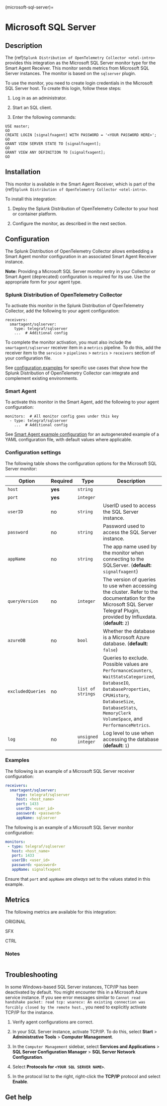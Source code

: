 (microsoft-sql-server)=

# Microsoft SQL Server

<meta name="description" content="Use this Splunk Observability Cloud integration for the Microsoft SQL / MSQL monitor. See benefits, install, configuration, and metrics">

## Description

The {ref}`Splunk Distribution of OpenTelemetry Collector <otel-intro>` provides this integration as the Microsoft SQL Server monitor type for the Smart Agent Receiver. This monitor sends metrics from Microsoft SQL Server instances. The monitor is based on the `sqlserver` plugin.

To use the monitor, you need to create login credentials in the Microsoft SQL Server host. To create this login, follow these steps:

1. Log in as an administrator.

2. Start an SQL client.

3. Enter the following commands:

```
USE master;
GO
CREATE LOGIN [signalfxagent] WITH PASSWORD = '<YOUR PASSWORD HERE>';
GO
GRANT VIEW SERVER STATE TO [signalfxagent];
GO
GRANT VIEW ANY DEFINITION TO [signalfxagent];
GO
```

## Installation

This monitor is available in the Smart Agent Receiver, which is part of the {ref}`Splunk Distribution of OpenTelemetry Collector <otel-intro>`.

To install this integration:

1. Deploy the Splunk Distribution of OpenTelemetry Collector to your host or container platform.

2. Configure the monitor, as described in the next section.

## Configuration

The Splunk Distribution of OpenTelemetry Collector allows embedding a Smart Agent monitor configuration in an associated Smart Agent Receiver instance.

**Note:** Providing a Microsoft SQL Server monitor entry in your Collector or Smart Agent (deprecated) configuration is required for its use. Use the appropriate form for your agent type.

### Splunk Distribution of OpenTelemetry Collector

To activate this monitor in the Splunk Distribution of OpenTelemetry Collector, add the following to your agent configuration:

```
receivers:
  smartagent/sqlserver:
    type: telegraf/sqlserver
    ...  # Additional config
```

To complete the monitor activation, you must also include the `smartagent/sqlserver` receiver item in a `metrics` pipeline. To do this, add the receiver item to the `service` > `pipelines` > `metrics` > `receivers` section of your configuration file.

See <a href="https://github.com/signalfx/splunk-otel-collector/tree/main/examples" target="_blank">configuration examples</a> for specific use cases that show how the Splunk Distribution of OpenTelemetry Collector can integrate and complement existing environments.

### Smart Agent

To activate this monitor in the Smart Agent, add the following to your agent configuration:

```
monitors:  # All monitor config goes under this key
  - type: telegraf/sqlserver
    ...  # Additional config
```

See <a href="https://docs.splunk.com/Observability/gdi/smart-agent/smart-agent-resources.html#configure-the-smart-agent" target="_blank">Smart Agent example configuration</a> for an autogenerated example of a YAML configuration file, with default values where applicable.

### Configuration settings

The following table shows the configuration options for the Microsoft SQL Server monitor:

| Option | Required | Type | Description |
| --- | --- | --- | --- |
| `host` | **yes** | `string` |  |
| `port` | **yes** | `integer` |  |
| `userID` | no | `string` | UserID used to access the SQL Server instance. |
| `password` | no | `string` | Password used to access the SQL Server instance. |
| `appName` | no | `string` | The app name used by the monitor when connecting to the SQLServer. (**default:** `signalfxagent`) |
| `queryVersion` | no | `integer` | The version of queries to use when accessing the cluster. Refer to the documentation for the Microsoft SQL Server Telegraf Plugin, provided by Influxdata. (**default:** `2`) |
| `azureDB` | no | `bool` | Whether the database is a Microsoft Azure database. (**default:** `false`) |
| `excludedQueries` | no | `list of strings` | Queries to exclude. Possible values are `PerformanceCounters`, `WaitStatsCategorized`, `DatabaseIO`, `DatabaseProperties`, `CPUHistory`, `DatabaseSize`, `DatabaseStats`, `MemoryClerk` `VolumeSpace`, and `PerformanceMetrics`. |
| `log` | no | `unsigned integer` | Log level to use when accessing the database (**default:** `1`) |

### Examples

The following is an example of a Microsoft SQL Server receiver configuration:

```yaml
receivers:
  smartagent/sqlserver:
     type: telegraf/sqlserver
     host: <host_name>
     port: 1433
     userID: <user_id>
     password: <password>
     appName: sqlserver
```

The following is an example of a Microsoft SQL Server monitor configuration:

```yaml
monitors:
 - type: telegraf/sqlserver
   host: <host_name>
   port: 1433
   userID: <user_id>
   password: <password>
   appName: signalfxagent
```

Ensure that `port` and `appName` are _always_ set to the values stated in this example.

## Metrics

The following metrics are available for this integration:

ORIGINAL

<div class="metrics-yaml" url="https://raw.githubusercontent.com/signalfx/integrations/main/microsoft-sql-server/metrics.yaml"></div>

SFX

<div class="metrics-yaml" url="https://raw.githubusercontent.com/signalfx/signalfx-agent/main/pkg/monitors/telegraf/monitors/mssqlserver/metadata.yaml"></div>

CTRL

<div class="metrics-yaml" url="https://raw.githubusercontent.com/signalfx/signalfx-agent/main/pkg/monitors/cgroups/metadata.yaml"></div>

### Notes

```{include} /_includes/metric-defs.md
```

## Troubleshooting

In some Windows-based SQL Server instances, TCP/IP has been deactivated by default. You might encounter this in a Microsoft Azure service instance. If you see error messages similar to `Cannot read handshake packet: read tcp: wsarecv: An existing connection was forcibly closed by the remote host.`, you need to explicitly activate TCP/IP for the instance.

1. Verify agent configurations are correct.

2. In your SQL Server instance, activate TCP/IP. To do this, select **Start** > **Administrative Tools** > **Computer Management**.

3. In the `Computer Management` sidebar, select **Services and Applications** > **SQL Server Configuration Manager** > **SQL Server Network Configuration**.

4. Select **Protocols for `<YOUR SQL SERVER NAME>`**.

5. In the protocol list to the right, right-click the **TCP/IP** protocol and select **Enable**.

## Get help

```{include} /_includes/troubleshooting.md
```
